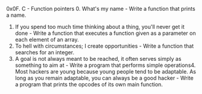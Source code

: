 0x0F. C - Function pointers
0. What's my name - Write a function that prints a name.
1. If you spend too much time thinking about a thing, you'll never get it done - Write a function that executes a function given as a parameter on each element of an array.
2. To hell with circumstances; I create opportunities - Write a function that searches for an integer.
3. A goal is not always meant to be reached, it often serves simply as something to aim at - Write a program that performs simple operations4. Most hackers are young because young people tend to be adaptable. As long as you remain adaptable, you can always be a good hacker - Write a program that prints the opcodes of its own main function.


